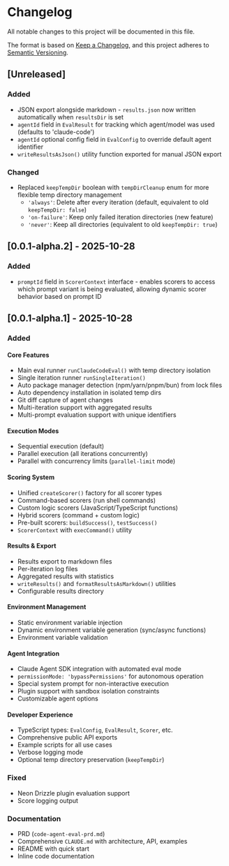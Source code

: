 # Changelog

All notable changes to this project will be documented in this file.

The format is based on [Keep a Changelog](https://keepachangelog.com/en/1.0.0/),
and this project adheres to [Semantic Versioning](https://semver.org/spec/v2.0.0.html).

## [Unreleased]

### Added
- JSON export alongside markdown - `results.json` now written automatically when `resultsDir` is set
- `agentId` field in `EvalResult` for tracking which agent/model was used (defaults to 'claude-code')
- `agentId` optional config field in `EvalConfig` to override default agent identifier
- `writeResultsAsJson()` utility function exported for manual JSON export

### Changed
- Replaced `keepTempDir` boolean with `tempDirCleanup` enum for more flexible temp directory management
  - `'always'`: Delete after every iteration (default, equivalent to old `keepTempDir: false`)
  - `'on-failure'`: Keep only failed iteration directories (new feature)
  - `'never'`: Keep all directories (equivalent to old `keepTempDir: true`)

## [0.0.1-alpha.2] - 2025-10-28

### Added
- `promptId` field in `ScorerContext` interface - enables scorers to access which prompt variant is being evaluated, allowing dynamic scorer behavior based on prompt ID

## [0.0.1-alpha.1] - 2025-10-28

### Added

#### Core Features
- Main eval runner `runClaudeCodeEval()` with temp directory isolation
- Single iteration runner `runSingleIteration()`
- Auto package manager detection (npm/yarn/pnpm/bun) from lock files
- Auto dependency installation in isolated temp dirs
- Git diff capture of agent changes
- Multi-iteration support with aggregated results
- Multi-prompt evaluation support with unique identifiers

#### Execution Modes
- Sequential execution (default)
- Parallel execution (all iterations concurrently)
- Parallel with concurrency limits (`parallel-limit` mode)

#### Scoring System
- Unified `createScorer()` factory for all scorer types
- Command-based scorers (run shell commands)
- Custom logic scorers (JavaScript/TypeScript functions)
- Hybrid scorers (command + custom logic)
- Pre-built scorers: `buildSuccess()`, `testSuccess()`
- `ScorerContext` with `execCommand()` utility

#### Results & Export
- Results export to markdown files
- Per-iteration log files
- Aggregated results with statistics
- `writeResults()` and `formatResultsAsMarkdown()` utilities
- Configurable results directory

#### Environment Management
- Static environment variable injection
- Dynamic environment variable generation (sync/async functions)
- Environment variable validation

#### Agent Integration
- Claude Agent SDK integration with automated eval mode
- `permissionMode: 'bypassPermissions'` for autonomous operation
- Special system prompt for non-interactive execution
- Plugin support with sandbox isolation constraints
- Customizable agent options

#### Developer Experience
- TypeScript types: `EvalConfig`, `EvalResult`, `Scorer`, etc.
- Comprehensive public API exports
- Example scripts for all use cases
- Verbose logging mode
- Optional temp directory preservation (`keepTempDir`)

### Fixed
- Neon Drizzle plugin evaluation support
- Score logging output

### Documentation
- PRD (`code-agent-eval-prd.md`)
- Comprehensive `CLAUDE.md` with architecture, API, examples
- README with quick start
- Inline code documentation
